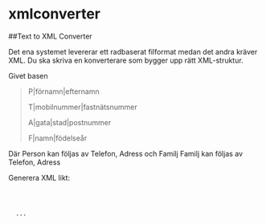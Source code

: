 # xmlconverter

##Text to XML Converter

Det ena systemet levererar ett radbaserat filformat medan det andra kräver XML. Du ska skriva en konverterare som bygger upp rätt XML-struktur.

Givet basen

> P|förnamn|efternamn
>
> T|mobilnummer|fastnätsnummer
>
> A|gata|stad|postnummer
>
> F|namn|födelseår

Där Person kan följas av Telefon, Adress och Familj
Familj kan följas av Telefon, Adress

Generera XML likt:
<code>
    <people>
        <person>
            <firstname></firstname>
            <lastname></lastname>
            <address>
            </address>
            <phone>
            </phone>
            <family>
            </family>
        </person>
        <person>...</person>
    </people>
</code>
